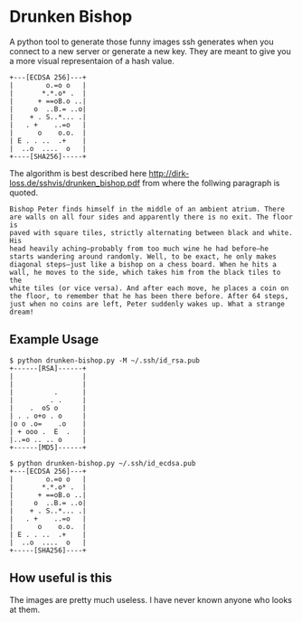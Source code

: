 Drunken Bishop
==============

A python tool to generate those funny images ssh generates when you connect to a new server or generate a new key. They are meant to give you a more visual representaion of a hash value.

```
+---[ECDSA 256]---+
|        o.=o o   |
|       *.*.o* .  |
|      + ==oB.o ..|
|     o  ..B.= ..o|
|    + . S..*... .|
|   . +    ..=o   |
|      o    o.o.  |
| E . . ..  .+    |
|  ..o  ....  o   |
+----[SHA256]-----+
```

The algorithm is best described here http://dirk-loss.de/sshvis/drunken_bishop.pdf from where the follwing paragraph is quoted.

```
Bishop Peter finds himself in the middle of an ambient atrium. There
are walls on all four sides and apparently there is no exit. The floor is
paved with square tiles, strictly alternating between black and white. His
head heavily aching—probably from too much wine he had before—he
starts wandering around randomly. Well, to be exact, he only makes
diagonal steps—just like a bishop on a chess board. When he hits a
wall, he moves to the side, which takes him from the black tiles to the
white tiles (or vice versa). And after each move, he places a coin on
the floor, to remember that he has been there before. After 64 steps,
just when no coins are left, Peter suddenly wakes up. What a strange
dream!
```

Example Usage
-------------
```
$ python drunken-bishop.py -M ~/.ssh/id_rsa.pub
+------[RSA]------+
|                 |
|                 |
|          .      |
|         . .     |
|    .  oS o      |
| . . o+o . o     |
|o o .o=    .o    |
| + ooo .  E  .   |
|..=o .. .. o     |
+------[MD5]------+

$ python drunken-bishop.py ~/.ssh/id_ecdsa.pub
+---[ECDSA 256]---+
|        o.=o o   |
|       *.*.o* .  |
|      + ==oB.o ..|
|     o  ..B.= ..o|
|    + . S..*... .|
|   . +    ..=o   |
|      o    o.o.  |
| E . . ..  .+    |
|  ..o  ....  o   |
+-----[SHA256]----+
```


How useful is this
------------------
The images are pretty much useless. I have never known anyone who looks at them.



